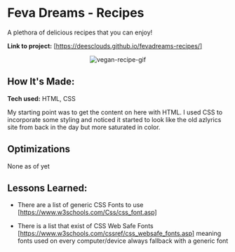 # Feva Dreams - Recipes
A plethora of delicious recipes that you can enjoy!

**Link to project:** [https://deesclouds.github.io/fevadreams-recipes/]

<p align="center" width="800" height="600"><img src="https://i.ibb.co/JxCCjmS/Screen-Shot-2022-09-26-at-8-27-55-PM.png" alt="vegan-recipe-gif"/></p> 

## How It's Made:

**Tech used:** HTML, CSS

My starting point was to get the content on here with HTML. 
I used CSS to incorporate some styling and noticed it started to look like the old azlyrics site from back in the day but more saturated in color. 

## Optimizations

None as of yet

## Lessons Learned:
- There are a list of generic CSS Fonts to use [https://www.w3schools.com/Css/css_font.asp]

- There is a list that exist of CSS Web Safe Fonts [https://www.w3schools.com/cssref/css_websafe_fonts.asp] meaning fonts used on every computer/device always fallback with a generic font 

